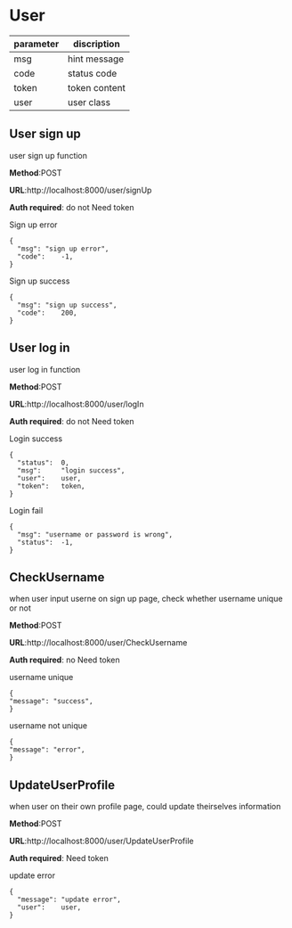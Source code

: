 # User 


parameter  | discription
 ---- | ----- 
 msg  | hint message 
 code  | status code 
 token | token content
 user | user class
## User sign up    

user sign up function

**Method**:POST  

**URL**:http://localhost:8000/user/signUp  

**Auth required**: do not Need token  

Sign up error   
```
{
  "msg": "sign up error",
  "code":    -1,
}
```  
Sign up success
```
{
  "msg": "sign up success",
  "code":    200,
}
```    

## User log in

user log in function

**Method**:POST  

**URL**:http://localhost:8000/user/logIn  

**Auth required**: do not Need token 

Login success
```
{
  "status":  0,
  "msg":     "login success",
  "user":    user,
  "token":   token,
}
```  

Login fail
```
{
  "msg": "username or password is wrong",
  "status":  -1,
}
```  

## CheckUsername
when user input userne on sign up page, check whether username unique or not

**Method**:POST  

**URL**:http://localhost:8000/user/CheckUsername

**Auth required**: no Need token 

username unique
```
{
"message": "success",
}
```

username not unique
```
{
"message": "error",
}
```
## UpdateUserProfile
when user on their own profile page, could update theirselves information

**Method**:POST  

**URL**:http://localhost:8000/user/UpdateUserProfile

**Auth required**: Need token 

update error
```
{
  "message": "update error",
  "user":    user,
}
```
